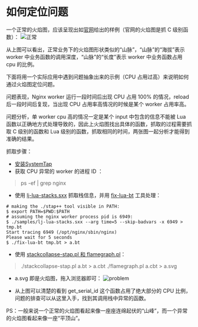 # 如何定位问题

一个正常的火焰图，应该呈现出如[官网](http://openresty.org/download/user-flamegraph.svg)给出的样例（官网的火焰图是抓 C 级别函数）：
![正常](../images/Flame-Graphic.svg)

从上图可以看出，正常业务下的火焰图形状类似的“山脉”，“山脉”的“海拔”表示 worker 中业务函数的调用深度，“山脉”的“长度”表示 worker 中业务函数占用 cpu 的比例。

下面将用一个实际应用中遇到问题抽象出来的示例（CPU 占用过高）来说明如何通过火焰图定位问题。

问题表现，Nginx worker 运行一段时间后出现 CPU 占用 100% 的情况，reload 后一段时间后复现，当出现 CPU 占用率高情况的时候是某个 worker 占用率高。

问题分析，单 worker cpu 高的情况一定是某个 input 中包含的信息不能被 Lua 函数以正确地方式处理导致的，因此上火焰图找出具体的函数，抓取的过程需要抓取 C 级别的函数和 Lua 级别的函数，抓取相同的时间，两张图一起分析才能得到准确的结果。

抓取步骤：

* [安装SystemTap](install.md)
* 获取 CPU 异常的 worker 的进程 ID ：
> ps -ef | grep nginx

* 使用 [lj-lua-stacks.sxx](https://github.com/openresty/stapxx#lj-lua-stacks) 抓取栈信息，并用 [fix-lua-bt](https://github.com/openresty/openresty-systemtap-toolkit#fix-lua-bt) 工具处理：
```
# making the ./stap++ tool visible in PATH:
$ export PATH=$PWD:$PATH
# assuming the nginx worker process pid is 6949:
$ ./samples/lj-lua-stacks.sxx --arg time=5 --skip-badvars -x 6949 > tmp.bt
Start tracing 6949 (/opt/nginx/sbin/nginx)
Please wait for 5 seconds
$ ./fix-lua-bt tmp.bt > a.bt
```

* 使用 [stackcollapse-stap.pl 和 flamegraph.pl](https://github.com/brendangregg/FlameGraph)：
> ./stackcollapse-stap.pl a.bt > a.cbt
> ./flamegraph.pl a.cbt > a.svg

* a.svg 即是火焰图，拖入浏览器即可：
![problem](../images/flame_graphic_problem.svg)

* 从上图可以清楚的看到 get_serial_id 这个函数占用了绝大部分的 CPU 比例，问题的排查可以从这里入手，找到其调用栈中异常的函数。


PS：一般来说一个正常的火焰图看起来像一座座连绵起伏的“山峰”，而一个异常的火焰图看起来像一座“平顶山”。
